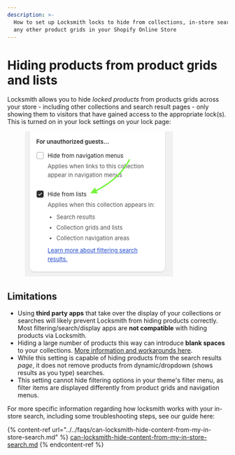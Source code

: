 ```yaml
---
description: >-
  How to set up Locksmith locks to hide from collections, in-store searches, and
  any other product grids in your Shopify Online Store
---
```


# Hiding products from product grids and lists

Locksmith allows you to hide _locked products_ from products grids across your store - including other collections and search result pages - only showing them to visitors that have gained access to the appropriate lock(s). This is turned on in your lock settings on your lock page:

<figure><img src="../../.gitbook/assets/Screenshot 2025-07-15 at 14.54.06.png" alt=""><figcaption></figcaption></figure>

## Limitations

* Using **third party apps** that take over the display of your collections or searches will likely prevent Locksmith from hiding products correctly. Most filtering/search/display apps are **not compatible** with hiding products via Locksmith.
* Hiding a large number of products this way can introduce **blank spaces** to your collections. [More information and workarounds here](../../faqs/faq-i-see-blank-spaces-in-my-collections-and-or-searches-when-locking.md).
* While this setting is capable of hiding products from the search results _page_, it does not remove products from dynamic/dropdown (shows results as you type) searches.
* This setting cannot hide filtering options in your theme's filter menu, as filter items are displayed differently from product grids and navigation menus.

For more specific information regarding how locksmith works with your in-store search, including some troubleshooting steps, see our guide here:

{% content-ref url="../../faqs/can-locksmith-hide-content-from-my-in-store-search.md" %}
[can-locksmith-hide-content-from-my-in-store-search.md](../../faqs/can-locksmith-hide-content-from-my-in-store-search.md)
{% endcontent-ref %}
